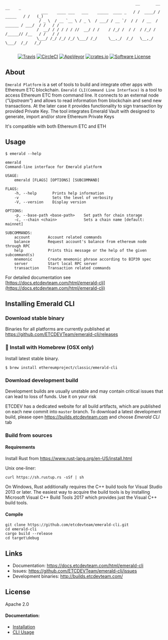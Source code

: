 ```shell
                                                          __       __                  __    _
                ___    ____ ___   ___    _____  ____ _   / /  ____/ /         _____   / /   (_)
               / _ \  / __ `__ \ / _ \  / ___/ / __ `/  / /  / __  /  ______ / ___/  / /   / / 
              /  __/ / / / / / //  __/ / /    / /_/ /  / /  / /_/ /  /_____// /__   / /   / /  
              \___/ /_/ /_/ /_/ \___/ /_/     \__,_/  /_/   \__,_/          \___/  /_/   /_/   
                                                                                 
```
<p align="center">
  <p align="center">
    <a href="https://travis-ci.org/ETCDEVTeam/emerald-cli"><img alt="Travis" src="https://travis-ci.org/ETCDEVTeam/emerald-cli.svg?branch=master"></a>
    <a href="https://circleci.com/gh/etcdevteam/emerald-cli"><img alt="CircleCI" src="https://circleci.com/gh/ETCDEVTeam/emerald-cli/tree/master.svg?style=shield"></a>
    <a href="https://ci.appveyor.com/project/etcdevteam/emerald-cli"><img alt="AppVeyor" src="https://ci.appveyor.com/api/projects/status/9h3kobw811vmynk7?svg=true"></a>
    <a href="https://crates.io/crates/emerald-cli"><img alt="crates.io" src="https://img.shields.io/crates/v/emerald-cli.svg?style=flat-square"></a>
    <a href="LICENSE"><img alt="Software License" src="https://img.shields.io/badge/License-Apache%202.0-blue.svg?style=flat-square&maxAge=2592000"></a>
  </p>
</p>

## About

`Emerald Platform` is a set of tools to build and integrate other apps with Ethereum ETC blockchain.
`Emerald CLI(Command Line Interface)`  is a tool to access Ethereum ETC from command line. It connects to an external node (_"Upstream"_) and
allows to read information from blockchain and send new transactions. At the later case it provides functionality
to sign transaction by provided Private Key. The tool integrates Emerald Vault with designed to generate, import and/or
store Ethereum Private Keys

It's compatible with both Ethereum ETC and ETH


## Usage

```shell
$ emerald --help

emerald
Command-line interface for Emerald platform

USAGE:
    emerald [FLAGS] [OPTIONS] [SUBCOMMAND]

FLAGS:
    -h, --help       Prints help information
    -v               Sets the level of verbosity
    -V, --version    Display version

OPTIONS:
    -p, --base-path <base-path>    Set path for chain storage
    -c, --chain <chain>            Sets a chain name [default: mainnet]

SUBCOMMANDS:
    account        Account related commands
    balance        Request account's balance from ethereum node through RPC
    help           Prints this message or the help of the given subcommand(s)
    mnemonic       Create mnemonic phrase according to BIP39 spec
    server         Start local RPC server
    transaction    Transaction related commands

```

For detailed documentation see [https://docs.etcdevteam.com/html/emerald-cli](https://docs.etcdevteam.com/html/emerald-cli)

## Installing Emerald CLI

### Download stable binary

Binaries for all platforms are currently published at https://github.com/ETCDEVTeam/emerald-cli/releases

### :beers: Install with Homebrew (OSX only)

Install latest stable binary.

```
$ brew install ethereumproject/classic/emerald-cli
```

### Download development build


Development builds are usually unstable and may contain critical issues that can lead to loss of funds. Use it on your risk


ETCDEV has a dedicated website for all build artifacts, which are published on each new commit into `master` branch.
To download a latest development build, please open https://builds.etcdevteam.com and choose _Emerald CLI_ tab


### Build from sources

#### Requirements

Install Rust from https://www.rust-lang.org/en-US/install.html

  
Unix one-liner:
```
curl https://sh.rustup.rs -sSf | sh
```
  
On Windows, Rust additionally requires the C++ build tools for Visual Studio 2013 or later. The easiest way to acquire
the build tools is by installing Microsoft Visual C++ Build Tools 2017 which provides just the Visual C++ build tools.
  
#### Compile

```
git clone https://github.com/etcdevteam/emerald-cli.git
cd emerald-cli
cargo build --release
cd target\debug
```

## Links

- Documentation: https://docs.etcdevteam.com/html/emerald-cli
- Issues: https://github.com/ETCDEVTeam/emerald-cli/issues
- Development binaries: http://builds.etcdevteam.com/

<!-- ## Demo --> 

<!-- <a href="https://asciinema.org/a/WbivFQXwm5lUXenNsTvzfQxRY?speed=2" target="_blank"> -->
  <!-- <img src="https://asciinema.org/a/WbivFQXwm5lUXenNsTvzfQxRY.png" /> -->
<!-- </a> -->

## License

Apache 2.0

#### Documentation:
- [Installation](docs/install.md)
- [CLI Usage](docs/cli.md)

